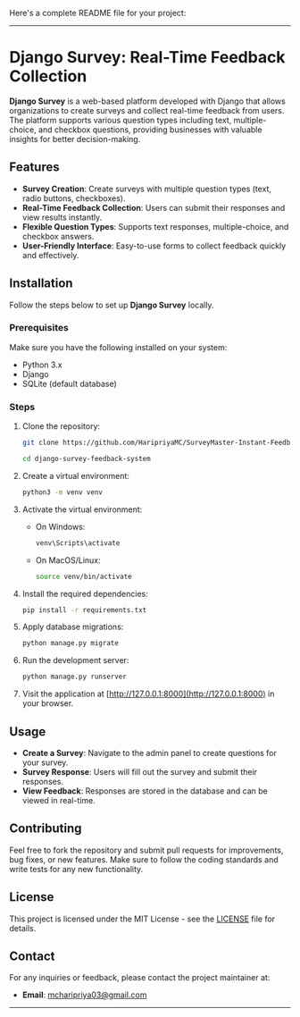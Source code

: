 Here's a complete README file for your project:

---

# Django Survey: Real-Time Feedback Collection

**Django Survey** is a web-based platform developed with Django that allows organizations to create surveys and collect real-time feedback from users. The platform supports various question types including text, multiple-choice, and checkbox questions, providing businesses with valuable insights for better decision-making.

## Features

- **Survey Creation**: Create surveys with multiple question types (text, radio buttons, checkboxes).
- **Real-Time Feedback Collection**: Users can submit their responses and view results instantly.
- **Flexible Question Types**: Supports text responses, multiple-choice, and checkbox answers.
- **User-Friendly Interface**: Easy-to-use forms to collect feedback quickly and effectively.

## Installation

Follow the steps below to set up **Django Survey** locally.

### Prerequisites

Make sure you have the following installed on your system:

- Python 3.x
- Django
- SQLite (default database)

### Steps

1. Clone the repository:
    ```bash
    git clone https://github.com/HaripriyaMC/SurveyMaster-Instant-Feedback-with-Django.git

    cd django-survey-feedback-system
    ```

2. Create a virtual environment:
    ```bash
    python3 -m venv venv
    ```

3. Activate the virtual environment:
    - On Windows:
      ```bash
      venv\Scripts\activate
      ```
    - On MacOS/Linux:
      ```bash
      source venv/bin/activate
      ```

4. Install the required dependencies:
    ```bash
    pip install -r requirements.txt
    ```

5. Apply database migrations:
    ```bash
    python manage.py migrate
    ```

6. Run the development server:
    ```bash
    python manage.py runserver
    ```

7. Visit the application at [http://127.0.0.1:8000](http://127.0.0.1:8000) in your browser.

## Usage

- **Create a Survey**: Navigate to the admin panel to create questions for your survey.
- **Survey Response**: Users will fill out the survey and submit their responses.
- **View Feedback**: Responses are stored in the database and can be viewed in real-time.

## Contributing

Feel free to fork the repository and submit pull requests for improvements, bug fixes, or new features. Make sure to follow the coding standards and write tests for any new functionality.

## License

This project is licensed under the MIT License - see the [LICENSE](LICENSE) file for details.

## Contact

For any inquiries or feedback, please contact the project maintainer at:

- **Email**: mcharipriya03@gmail.com

---


